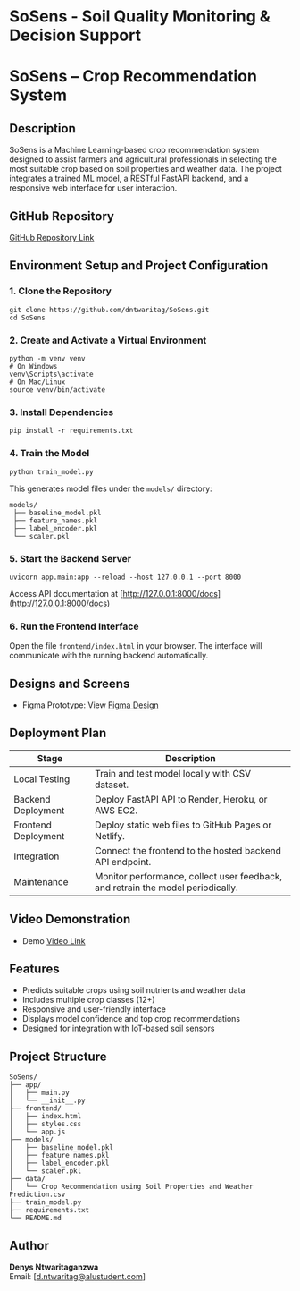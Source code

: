 # SoSens - Soil Quality Monitoring &amp; Decision Support

# SoSens – Crop Recommendation System

## Description
SoSens is a Machine Learning-based crop recommendation system designed to assist farmers and agricultural professionals in selecting the most suitable crop based on soil properties and weather data. The project integrates a trained ML model, a RESTful FastAPI backend, and a responsive web interface for user interaction.

## GitHub Repository
[GitHub Repository Link](https://github.com/dntwaritag/SoSens)

## Environment Setup and Project Configuration

### 1. Clone the Repository
```
git clone https://github.com/dntwaritag/SoSens.git
cd SoSens
```

### 2. Create and Activate a Virtual Environment
```
python -m venv venv
# On Windows
venv\Scripts\activate
# On Mac/Linux
source venv/bin/activate
```

### 3. Install Dependencies
```
pip install -r requirements.txt
```

### 4. Train the Model
```
python train_model.py
```
This generates model files under the `models/` directory:
```
models/
 ├── baseline_model.pkl
 ├── feature_names.pkl
 ├── label_encoder.pkl
 └── scaler.pkl
```

### 5. Start the Backend Server
```
uvicorn app.main:app --reload --host 127.0.0.1 --port 8000
```
Access API documentation at [http://127.0.0.1:8000/docs](http://127.0.0.1:8000/docs)

### 6. Run the Frontend Interface
Open the file `frontend/index.html` in your browser. The interface will communicate with the running backend automatically.

## Designs and Screens
- Figma Prototype: View [Figma Design](https://www.figma.com/design/RPA8CQDQhmZm6mkEIMBJ3n/Farming?node-id=0-1&t=Ji1KlmsOBSqDAzLJ-1)
## Deployment Plan
| Stage | Description |
|--------|-------------|
| Local Testing | Train and test model locally with CSV dataset. |
| Backend Deployment | Deploy FastAPI API to Render, Heroku, or AWS EC2. |
| Frontend Deployment | Deploy static web files to GitHub Pages or Netlify. |
| Integration | Connect the frontend to the hosted backend API endpoint. |
| Maintenance | Monitor performance, collect user feedback, and retrain the model periodically. |

## Video Demonstration

- Demo [Video Link](https://youtu.be/BpB7NFI0thQ)


## Features
- Predicts suitable crops using soil nutrients and weather data
- Includes multiple crop classes (12+)
- Responsive and user-friendly interface
- Displays model confidence and top crop recommendations
- Designed for integration with IoT-based soil sensors

## Project Structure
```
SoSens/
├── app/
│   ├── main.py
│   └── __init__.py
├── frontend/
│   ├── index.html
│   ├── styles.css
│   └── app.js
├── models/
│   ├── baseline_model.pkl
│   ├── feature_names.pkl
│   ├── label_encoder.pkl
│   └── scaler.pkl
├── data/
│   └── Crop Recommendation using Soil Properties and Weather Prediction.csv
├── train_model.py
├── requirements.txt
└── README.md
```

## Author
**Denys Ntwaritaganzwa**    
Email: [d.ntwaritag@alustudent.com]  
